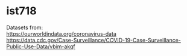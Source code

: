 # ist718

Datasets from:  
https://ourworldindata.org/coronavirus-data  
https://data.cdc.gov/Case-Surveillance/COVID-19-Case-Surveillance-Public-Use-Data/vbim-akqf
